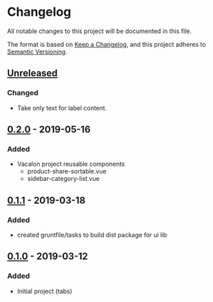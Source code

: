 # Changelog
All notable changes to this project will be documented in this file.

The format is based on [Keep a Changelog](https://keepachangelog.com/en/1.0.0/),
and this project adheres to [Semantic Versioning](https://semver.org/spec/v2.0.0.html).

## [Unreleased]
### Changed
- Take only text for label content.

## [0.2.0] - 2019-05-16
### Added
- Vacalon project reusable components
    - product-share-sortable.vue
    - sidebar-category-list.vue

## [0.1.1] - 2019-03-18
### Added
- created gruntfile/tasks to build dist package for ui lib

## [0.1.0] - 2019-03-12
### Added
- Initial project (tabs)

[Unreleased]: https://gitlab.brandlabs.net/brandlabs/ui/compare/v0.2.0...HEAD
[0.2.0]: https://gitlab.brandlabs.net/brandlabs/ui/compare/v0.1.1...v0.2.0
[0.1.1]: https://gitlab.brandlabs.net/brandlabs/ui/compare/v0.1.0...v0.1.1
[0.1.0]: https://gitlab.brandlabs.net/brandlabs/ui/compare/v0.0.0...v0.1.0
